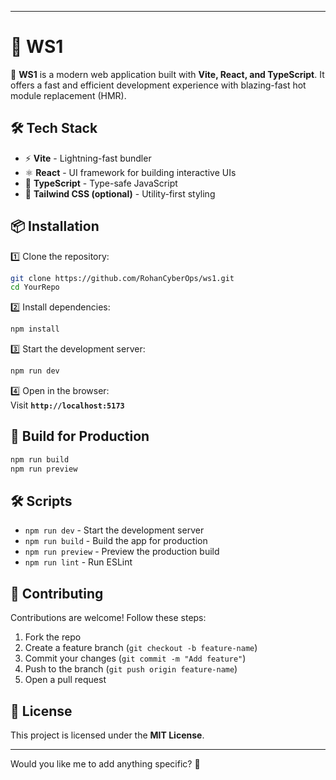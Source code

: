   

---

# 🌟 WS1

🚀 **WS1** is a modern web application built with **Vite, React, and TypeScript**. It offers a fast and efficient development experience with blazing-fast hot module replacement (HMR).  

## 🛠️ Tech Stack  

- ⚡ **Vite** - Lightning-fast bundler  
- ⚛ **React** - UI framework for building interactive UIs  
- 🦺 **TypeScript** - Type-safe JavaScript  
- 🎨 **Tailwind CSS (optional)** - Utility-first styling  

## 📦 Installation  

1️⃣ Clone the repository:  
```sh
git clone https://github.com/RohanCyberOps/ws1.git
cd YourRepo
```

2️⃣ Install dependencies:  
```sh
npm install
```

3️⃣ Start the development server:  
```sh
npm run dev
```

4️⃣ Open in the browser:  
Visit **`http://localhost:5173`**  

## 🚀 Build for Production  

```sh
npm run build
npm run preview
```

## 🛠️ Scripts  

- `npm run dev` - Start the development server  
- `npm run build` - Build the app for production  
- `npm run preview` - Preview the production build  
- `npm run lint` - Run ESLint  

## 🤝 Contributing  

Contributions are welcome! Follow these steps:  
1. Fork the repo  
2. Create a feature branch (`git checkout -b feature-name`)  
3. Commit your changes (`git commit -m "Add feature"`)  
4. Push to the branch (`git push origin feature-name`)  
5. Open a pull request  

## 📜 License  

This project is licensed under the **MIT License**.  

---  

Would you like me to add anything specific? 🚀
